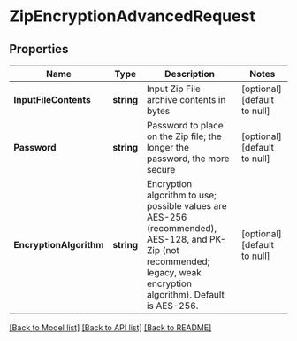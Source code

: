# ZipEncryptionAdvancedRequest

## Properties
Name | Type | Description | Notes
------------ | ------------- | ------------- | -------------
**InputFileContents** | **string** | Input Zip File archive contents in bytes | [optional] [default to null]
**Password** | **string** | Password to place on the Zip file; the longer the password, the more secure | [optional] [default to null]
**EncryptionAlgorithm** | **string** | Encryption algorithm to use; possible values are AES-256 (recommended), AES-128, and PK-Zip (not recommended; legacy, weak encryption algorithm).  Default is AES-256. | [optional] [default to null]

[[Back to Model list]](../README.md#documentation-for-models) [[Back to API list]](../README.md#documentation-for-api-endpoints) [[Back to README]](../README.md)


